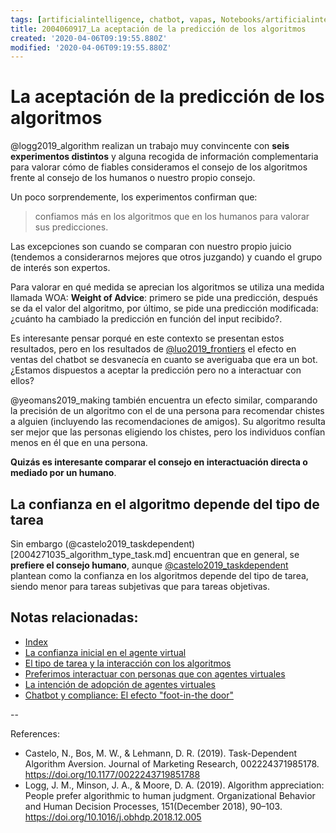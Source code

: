```yaml
---
tags: [artificialintelligence, chatbot, vapas, Notebooks/artificialintelligence, virtualagents, trust, aceptance, judgement]
title: 2004060917_La aceptación de la predicción de los algoritmos
created: '2020-04-06T09:19:55.880Z'
modified: '2020-04-06T09:19:55.880Z'
---
```


# La aceptación de la predicción de los algoritmos

@logg2019_algorithm realizan un trabajo muy convincente con **seis experimentos distintos** y alguna recogida de información complementaria para valorar cómo de fiables consideramos el consejo de los algoritmos frente al consejo de los humanos o nuestro propio consejo.

Un poco sorprendemente, los experimentos confirman que:

> confiamos más en los algoritmos que en los humanos para valorar sus predicciones.

Las excepciones son cuando se comparan con nuestro propio juicio (tendemos a considerarnos mejores que otros juzgando) y cuando el grupo de interés son expertos.

Para valorar en qué medida se aprecian los algoritmos se utiliza una medida llamada WOA: **Weight of Advice**: primero se pide una predicción, después se da el valor del algoritmo, por último, se pide una predicción modificada: ¿cuánto ha cambiado la predicción en función del input recibido?.

Es interesante pensar porqué en este contexto se presentan estos resultados, pero en los resultados de [@luo2019_frontiers](2004041604_preferimos_comprar_personas_chatbot.md) el efecto en ventas del chatbot se desvanecía en cuanto se averiguaba que era un bot. ¿Estamos dispuestos a aceptar la predicción pero no a interactuar con ellos?

@yeomans2019_making también encuentra un efecto similar, comparando la precisión de un algoritmo con el de una persona para recomendar chistes a alguien (incluyendo las recomendaciones de amigos). Su algoritmo resulta ser mejor que las personas eligiendo los chistes, pero los individuos confían menos en él que en una persona.

**Quizás es interesante comparar el consejo en interactuación directa o mediado por un humano**.


## La confianza en el algoritmo depende del tipo de tarea

Sin embargo (@castelo2019_taskdependent)[2004271035_algorithm_type_task.md] encuentran que en general, se **prefiere el consejo humano**, aunque [@castelo2019_taskdependent](2004271035_algorithm_type_task.md) plantean como la confianza en los algoritmos depende del tipo de tarea, siendo menor para tareas subjetivas que para tareas objetivas.


## Notas relacionadas:

- [Index](_2003101705_index.md)
- [La confianza inicial en el agente virtual](2004060904_confianza_agentevirtual.md)
- [El tipo de tarea y la interacción con los algoritmos](2004271035_algorithm_type_task.md)
- [Preferimos interactuar con personas que con agentes virtuales](2004041604_preferimos_comprar_personas_chatbot.md)
- [La intención de adopción de agentes virtuales](2004060832_intencion_adopcion_agente_virtual.md)
- [Chatbot y compliance: El efecto "foot-in-the door"](2003241149_chatbots_footinthedoor_y_compliance.md)

--

References:


- Castelo, N., Bos, M. W., & Lehmann, D. R. (2019). Task-Dependent Algorithm Aversion. Journal of Marketing Research, 002224371985178. https://doi.org/10.1177/0022243719851788
- Logg, J. M., Minson, J. A., & Moore, D. A. (2019). Algorithm appreciation: People prefer algorithmic to human judgment. Organizational Behavior and Human Decision Processes, 151(December 2018), 90–103. https://doi.org/10.1016/j.obhdp.2018.12.005
